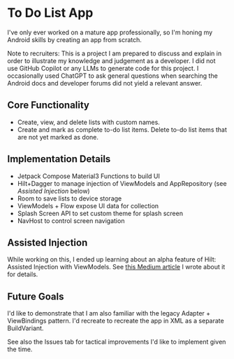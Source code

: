 # To Do List App

I've only ever worked on a mature app professionally, so I'm honing my Android skills by creating an app from scratch.

Note to recruiters: This is a project I am prepared to discuss and explain in order to illustrate my knowledge and judgement as a developer. 
I did not use GitHub Copilot or any LLMs to generate code for this project. 
I occasionally used ChatGPT to ask general questions when searching the Android docs and developer forums did not yield a relevant answer.

## Core Functionality
- Create, view, and delete lists with custom names.
- Create and mark as complete to-do list items. Delete to-do list items that are not yet marked as done.

## Implementation Details
- Jetpack Compose Material3 Functions to build UI
- Hilt+Dagger to manage injection of ViewModels and AppRepository (see _Assisted Injection_ below)
- Room to save lists to device storage
- ViewModels + Flow expose UI data for collection
- Splash Screen API to set custom theme for splash screen
- NavHost to control screen navigation

## Assisted Injection
While working on this, I ended up learning about an alpha feature of Hilt: Assisted Injection with ViewModels. See [this Medium article](https://medium.com/@alexander.michaud/hiltviewmodel-assisted-injection-with-compose-a800723165bf) I wrote about it for details.

## Future Goals
I'd like to demonstrate that I am also familiar with the legacy Adapter + ViewBindings pattern. I'd recreate to recreate the app in XML as a separate BuildVariant.

See also the Issues tab for tactical improvements I'd like to implement given the time.